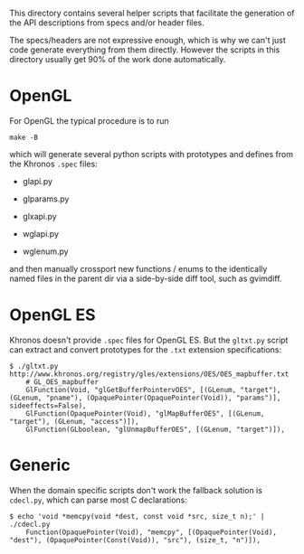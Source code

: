 This directory contains several helper scripts that facilitate the generation
of the API descriptions from specs and/or header files.

The specs/headers are not expressive enough, which is why we can't just code
generate everything from them directly.  However the scripts in this directory
usually get 90% of the work done automatically.


OpenGL
======

For OpenGL the typical procedure is to run

    make -B

which will generate several python scripts with prototypes and defines from the
Khronos `.spec` files:
    
* glapi.py

* glparams.py 

* glxapi.py 

* wglapi.py

* wglenum.py

and then manually crossport new functions / enums to the identically named
files in the parent dir via a side-by-side diff tool, such as gvimdiff.


OpenGL ES
=========

Khronos doesn't provide `.spec` files for OpenGL ES.  But the `gltxt.py` script
can extract and convert prototypes for the `.txt` extension specifications:

    $ ./gltxt.py http://www.khronos.org/registry/gles/extensions/OES/OES_mapbuffer.txt
        # GL_OES_mapbuffer
        GlFunction(Void, "glGetBufferPointervOES", [(GLenum, "target"), (GLenum, "pname"), (OpaquePointer(OpaquePointer(Void)), "params")], sideeffects=False),
        GlFunction(OpaquePointer(Void), "glMapBufferOES", [(GLenum, "target"), (GLenum, "access")]),
        GlFunction(GLboolean, "glUnmapBufferOES", [(GLenum, "target")]),


Generic
=======

When the domain specific scripts don't work the fallback solution is `cdecl.py`, which can parse most C declarations:

    $ echo 'void *memcpy(void *dest, const void *src, size_t n);' | ./cdecl.py 
        Function(OpaquePointer(Void), "memcpy", [(OpaquePointer(Void), "dest"), (OpaquePointer(Const(Void)), "src"), (size_t, "n")]),


